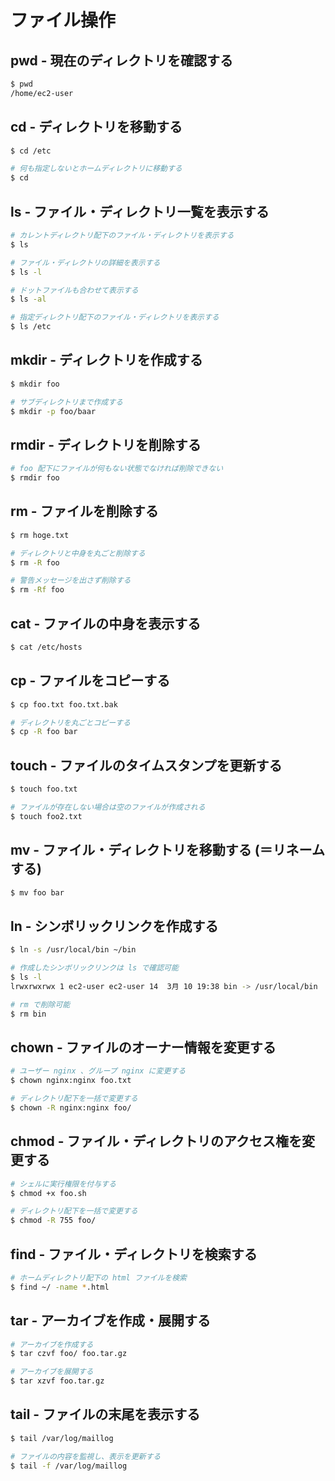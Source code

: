 # ファイル操作

## pwd - 現在のディレクトリを確認する

```bash
$ pwd
/home/ec2-user
```

## cd - ディレクトリを移動する

```bash
$ cd /etc

# 何も指定しないとホームディレクトリに移動する
$ cd
```

## ls - ファイル・ディレクトリ一覧を表示する

```bash
# カレントディレクトリ配下のファイル・ディレクトリを表示する
$ ls

# ファイル・ディレクトリの詳細を表示する
$ ls -l

# ドットファイルも合わせて表示する
$ ls -al

# 指定ディレクトリ配下のファイル・ディレクトリを表示する
$ ls /etc
```

## mkdir - ディレクトリを作成する

```bash
$ mkdir foo

# サブディレクトリまで作成する
$ mkdir -p foo/baar
```

## rmdir - ディレクトリを削除する

```bash
# foo 配下にファイルが何もない状態でなければ削除できない
$ rmdir foo
```

## rm - ファイルを削除する

```bash
$ rm hoge.txt

# ディレクトリと中身を丸ごと削除する
$ rm -R foo

# 警告メッセージを出さず削除する
$ rm -Rf foo
```

## cat - ファイルの中身を表示する

```bash
$ cat /etc/hosts
```

## cp - ファイルをコピーする

```bash
$ cp foo.txt foo.txt.bak

# ディレクトリを丸ごとコピーする
$ cp -R foo bar
```

## touch - ファイルのタイムスタンプを更新する

```bash
$ touch foo.txt

# ファイルが存在しない場合は空のファイルが作成される
$ touch foo2.txt
```

## mv - ファイル・ディレクトリを移動する (＝リネームする)

```bash
$ mv foo bar
```

## ln - シンボリックリンクを作成する

```bash
$ ln -s /usr/local/bin ~/bin

# 作成したシンボリックリンクは ls で確認可能
$ ls -l
lrwxrwxrwx 1 ec2-user ec2-user 14  3月 10 19:38 bin -> /usr/local/bin

# rm で削除可能
$ rm bin
```

## chown - ファイルのオーナー情報を変更する

```bash
# ユーザー nginx 、グループ nginx に変更する
$ chown nginx:nginx foo.txt

# ディレクトリ配下を一括で変更する
$ chown -R nginx:nginx foo/
```

## chmod - ファイル・ディレクトリのアクセス権を変更する

```bash
# シェルに実行権限を付与する
$ chmod +x foo.sh

# ディレクトリ配下を一括で変更する
$ chmod -R 755 foo/
```

## find - ファイル・ディレクトリを検索する

```bash
# ホームディレクトリ配下の html ファイルを検索
$ find ~/ -name *.html
```

## tar - アーカイブを作成・展開する

```bash
# アーカイブを作成する
$ tar czvf foo/ foo.tar.gz

# アーカイブを展開する
$ tar xzvf foo.tar.gz
```

## tail - ファイルの末尾を表示する

```bash
$ tail /var/log/maillog

# ファイルの内容を監視し、表示を更新する
$ tail -f /var/log/maillog
```
